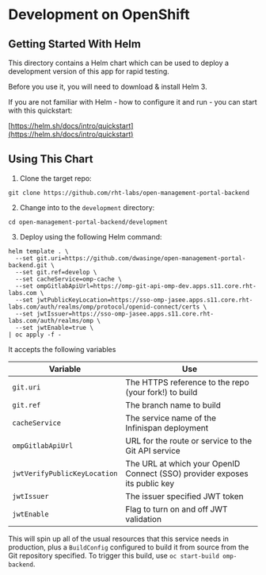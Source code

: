 # Development on OpenShift

## Getting Started With Helm

This directory contains a Helm chart which can be used to deploy a development version of this app for rapid testing.

Before you use it, you will need to download & install Helm 3.

If you are not familiar with Helm - how to configure it and run - you can start with this quickstart:

[https://helm.sh/docs/intro/quickstart](https://helm.sh/docs/intro/quickstart)

## Using This Chart

1. Clone the target repo:

```
git clone https://github.com/rht-labs/open-management-portal-backend
```

2. Change into to the `development` directory:

```
cd open-management-portal-backend/development
```

3. Deploy using the following Helm command:

```shell script
helm template . \
  --set git.uri=https://github.com/dwasinge/open-management-portal-backend.git \
  --set git.ref=develop \
  --set cacheService=omp-cache \
  --set ompGitlabApiUrl=https://omp-git-api-omp-dev.apps.s11.core.rht-labs.com \
  --set jwtPublicKeyLocation=https://sso-omp-jasee.apps.s11.core.rht-labs.com/auth/realms/omp/protocol/openid-connect/certs \
  --set jwtIssuer=https://sso-omp-jasee.apps.s11.core.rht-labs.com/auth/realms/omp \
  --set jwtEnable=true \
| oc apply -f -
```

It accepts the following variables

| Variable  | Use  |
|---|---|
| `git.uri`  | The HTTPS reference to the repo (your fork!) to build  |
| `git.ref`  | The branch name to build  |
| `cacheService`  | The service name of the Infinispan deployment  |
| `ompGitlabApiUrl`  | URL for the route or service to the Git API service  |
| `jwtVerifyPublicKeyLocation`  | The URL at which your OpenID Connect (SSO) provider exposes its public key  |
| `jwtIssuer`  | The issuer specified JWT token|
| `jwtEnable`  | Flag to turn on and off JWT validation  |

This will spin up all of the usual resources that this service needs in production, plus a `BuildConfig` configured to build it from source from the Git repository specified. To trigger this build, use `oc start-build omp-backend`.
